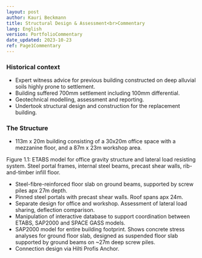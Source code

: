 ```yaml
---
layout: post
author: Kauri Beckmann
title: Structural Design & Assessment<br>Commentary
lang: English
version: PortfolioCommentary
date_updated: 2023-10-23
ref: Page1Commentary
---
```


<!--
I've just pasted in the chat a link to my engineering portfolio, which I thought you might like to have a look at today.

*/portfolio.html is the first link I give them.
External links shouldn't work. Build _data/fake-menu.

*/portfolio-commentary.html should be shared following the interview.
Trim script to important points only; keep your full script private.
Link back to /portfolio.html, as "Link to the portfolio without additional commentary. (External links will not work.)"

P.s: Since I had an extra week, I coded my portfolio here just for you.
Naturally this document is private, and if you leave the page you may need to revisit this link in order to access it.


-->

### Historical context
* Expert witness advice for previous building constructed on deep alluvial soils highly prone to settlement.
* Building suffered 700mm settlement including 100mm differential.
* Geotechnical modelling, assessment and reporting.
* Undertook structural design and construction for the replacement building.

### The Structure
* 113m x 20m building consisting of a 30x20m office space with a mezzanine floor, and a 87m x 23m workshop area.

<figcaption>Figure 1.1: ETABS model for office gravity structure and lateral load resisting system. Steel portal frames, internal steel beams, precast shear walls, rib-and-timber infill floor.</figcaption>

* Steel-fibre-reinforced floor slab on ground beams, supported by screw piles apx 27m depth.
* Pinned steel portals with precast shear walls. Roof spans apx 24m.
* Separate design for office and workshop. Assessment of lateral load sharing, deflection comparison.
* Manipulation of interactive database to support coordination between ETABS, SAP2000 and SPACE GASS models.
* SAP2000 model for entire building footprint. Shows concrete stress analyses for ground floor slab, designed as suspended floor slab supported by ground beams on ~27m deep screw piles.
* Connection design via Hilti Profis Anchor.
